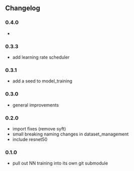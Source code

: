 ## Changelog

### 0.4.0
*

### 0.3.3
* add learning rate scheduler

### 0.3.1
* add a seed to model_training

### 0.3.0
* general improvements

### 0.2.0
* import fixes (remove syft)
* small breaking naming changes in dataset_management
* include resnet50

### 0.1.0
* pull out NN training into its own git submodule
